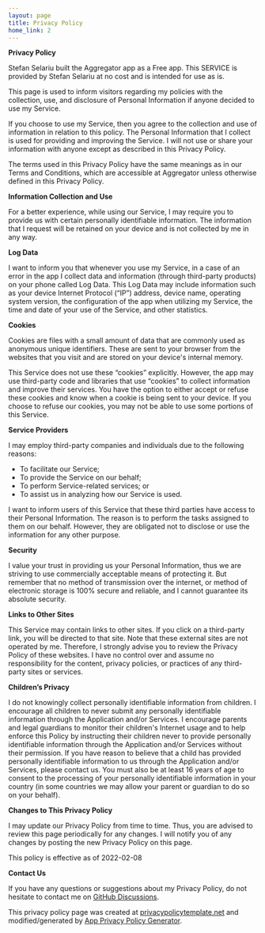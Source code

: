 ```yaml
---
layout: page
title: Privacy Policy
home_link: 2
---
```



**Privacy Policy**

Stefan Selariu built the Aggregator app as a Free app. This SERVICE is provided by Stefan Selariu at
no cost and is intended for use as is.

This page is used to inform visitors regarding my policies with the collection, use, and disclosure
of Personal Information if anyone decided to use my Service.

If you choose to use my Service, then you agree to the collection and use of information in relation
to this policy. The Personal Information that I collect is used for providing and improving the
Service. I will not use or share your information with anyone except as described in this Privacy
Policy.

The terms used in this Privacy Policy have the same meanings as in our Terms and Conditions, which
are accessible at Aggregator unless otherwise defined in this Privacy Policy.

**Information Collection and Use**

For a better experience, while using our Service, I may require you to provide us with certain
personally identifiable information. The information that I request will be retained on your device
and is not collected by me in any way.

**Log Data**

I want to inform you that whenever you use my Service, in a case of an error in the app I collect
data and information (through third-party products) on your phone called Log Data. This Log Data may
include information such as your device Internet Protocol (“IP”) address, device name, operating
system version, the configuration of the app when utilizing my Service, the time and date of your
use of the Service, and other statistics.

**Cookies**

Cookies are files with a small amount of data that are commonly used as anonymous unique
identifiers. These are sent to your browser from the websites that you visit and are stored on your
device's internal memory.

This Service does not use these “cookies” explicitly. However, the app may use third-party code and
libraries that use “cookies” to collect information and improve their services. You have the option
to either accept or refuse these cookies and know when a cookie is being sent to your device. If you
choose to refuse our cookies, you may not be able to use some portions of this Service.

**Service Providers**

I may employ third-party companies and individuals due to the following reasons:

*   To facilitate our Service;
*   To provide the Service on our behalf;
*   To perform Service-related services; or
*   To assist us in analyzing how our Service is used.

I want to inform users of this Service that these third parties have access to their Personal
Information. The reason is to perform the tasks assigned to them on our behalf. However, they are
obligated not to disclose or use the information for any other purpose.

**Security**

I value your trust in providing us your Personal Information, thus we are striving to use
commercially acceptable means of protecting it. But remember that no method of transmission over the
internet, or method of electronic storage is 100% secure and reliable, and I cannot guarantee its
absolute security.

**Links to Other Sites**

This Service may contain links to other sites. If you click on a third-party link, you will be
directed to that site. Note that these external sites are not operated by me. Therefore, I strongly
advise you to review the Privacy Policy of these websites. I have no control over and assume no
responsibility for the content, privacy policies, or practices of any third-party sites or services.

**Children’s Privacy**

I do not knowingly collect personally identifiable information from children. I encourage all
children to never submit any personally identifiable information through the Application and/or
Services. I encourage parents and legal guardians to monitor their children's Internet usage and to
help enforce this Policy by instructing their children never to provide personally identifiable
information through the Application and/or Services without their permission. If you have reason to
believe that a child has provided personally identifiable information to us through the Application
and/or Services, please contact us. You must also be at least 16 years of age to consent to the
processing of your personally identifiable information in your country (in some countries we may
allow your parent or guardian to do so on your behalf).

**Changes to This Privacy Policy**

I may update our Privacy Policy from time to time. Thus, you are advised to review this page
periodically for any changes. I will notify you of any changes by posting the new Privacy Policy on
this page.

This policy is effective as of 2022-02-08

**Contact Us**

If you have any questions or suggestions about my Privacy Policy, do not hesitate to contact me on
[GitHub Discussions](https://github.com/tughi/aggregator-android/discussions).

This privacy policy page was created at
[privacypolicytemplate.net](https://privacypolicytemplate.net) and modified/generated by
[App Privacy Policy Generator](https://app-privacy-policy-generator.nisrulz.com/).